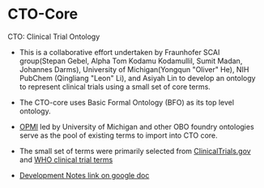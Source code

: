 # CTO-Core
CTO: Clinical Trial Ontology

- This is a collaborative effort undertaken by Fraunhofer SCAI group(Stepan Gebel, Alpha Tom Kodamu Kodamullil, Sumit Madan, Johannes Darms), University of Michigan(Yongqun "Oliver" He), NIH PubChem (Qingliang "Leon" Li), and Asiyah Lin to develop an ontology to represent clinical trials using a small set of core terms. 

- The CTO-core uses Basic Formal Ontology (BFO) as its top level ontology.

- [OPMI](https://github.com/OPMI/opmi) led by University of Michigan and other OBO foundry ontologies serve as the pool of existing terms to import into CTO core.

- The small set of terms were primarily selected from [ClinicalTrials.gov](https://www.clinicaltrials.gov/) and [WHO clinical trial terms](https://www.who.int/ictrp/network/trds/en/)

- [Development Notes link on google doc](https://docs.google.com/document/d/1VnmFhqFwfH3qcShiZUTO9ALF-3JKCs2oa3MQ2LotH6U/edit)
